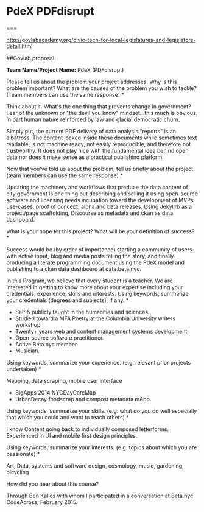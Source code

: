 # PdeX PDFdisrupt
===

http://govlabacademy.org/civic-tech-for-local-legislatures-and-legislators-detail.html

##Govlab proposal

**Team Name/Project Name:** PdeX (PDFdisrupt)

Please tell us about the problem your project addresses. Why is this problem important? What are the causes of the problem you wish to tackle? (Team members can use the same response) *

Think about it. What's the one thing that prevents change in government? Fear of the unknown or "the devil you know" mindset...this much is obvious. In part human nature reinforced by law and glacial democratic churn. 

Simply put, the current PDF delivery of data analysis "reports" is an albatross. The content locked inside these documents while sometimes text readable, is not machine ready, not easily reproducible, and therefore not trustworthy. It does not play nice with the fundamental idea behind open data nor does it make sense as a practical publishing platform.

Now that you've told us about the problem, tell us briefly about the project (team members can use the same response) *

Updating the machinery and workflows that produce the data content of city government is one thing but describing and selling it using open-source software and licensing needs incubation toward the development of MVPs, use-cases, proof of concept, alpha and beta releases. Using Jekyllrb as a project/page scaffolding, Discourse as metadata and ckan as data dashboard.

What is your hope for this project? What will be your definition of success? *

Success would be (by order of importance) starting a community of users with active input, blog and media posts telling the story, and finally producing a literate programming document using the PdeX model and publishing to a ckan data dashboard at data.beta.nyc.

In this Program, we believe that every student is a teacher. We are interested in getting to know more about your expertise including your credentials, experience, skills and interests. Using keywords, summarize your credentials (degrees and subjects), if any. *

* Self & publicly taught in the humanities and sciences.
* Studied toward a MFA Poetry at the Columbia University writers workshop.
* Twenty+ years web and content management systems development. 
* Open-source software practitioner.
* Active Beta.nyc member.
* Musician. 

Using keywords, summarize your experience. (e.g. relevant prior projects undertaken) *

Mapping, data scraping, mobile user interface
* BigApps 2014 NYCDayCareMap
* UrbanDecay foodscrap and compost metadata mApp. 

Using keywords, summarize your skills. (e.g. what do you do well especially that which you could and want to teach others) *

I know Content going back to individually composed letterforms. Experienced in UI and mobile first design principles. 

Using keywords, summarize your interests. (e.g. topics about which you are passionate) *

Art, Data, systems and software design, cosmology, music, gardening, bicycling

How did you hear about this course?

Through Ben Kallos with whom I participated in a conversation at Beta.nyc CodeAcross, February 2015.
